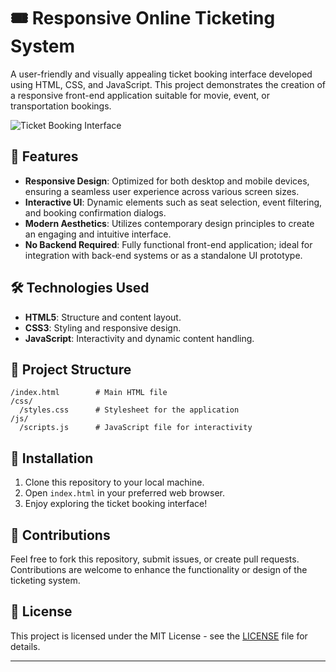 # 🎟️ Responsive Online Ticketing System

A user-friendly and visually appealing ticket booking interface developed using HTML, CSS, and JavaScript. This project demonstrates the creation of a responsive front-end application suitable for movie, event, or transportation bookings.

![Ticket Booking Interface](https://uizard.io/templates/mobile-app-templates/ticket-booking-light-mobile-app/)

## 🚀 Features

* **Responsive Design**: Optimized for both desktop and mobile devices, ensuring a seamless user experience across various screen sizes.
* **Interactive UI**: Dynamic elements such as seat selection, event filtering, and booking confirmation dialogs.
* **Modern Aesthetics**: Utilizes contemporary design principles to create an engaging and intuitive interface.
* **No Backend Required**: Fully functional front-end application; ideal for integration with back-end systems or as a standalone UI prototype.

## 🛠️ Technologies Used

* **HTML5**: Structure and content layout.
* **CSS3**: Styling and responsive design.
* **JavaScript**: Interactivity and dynamic content handling.

## 📂 Project Structure

```
/index.html        # Main HTML file
/css/
  /styles.css      # Stylesheet for the application
/js/
  /scripts.js      # JavaScript file for interactivity
```

## 📌 Installation

1. Clone this repository to your local machine.
2. Open `index.html` in your preferred web browser.
3. Enjoy exploring the ticket booking interface!

## 💬 Contributions

Feel free to fork this repository, submit issues, or create pull requests. Contributions are welcome to enhance the functionality or design of the ticketing system.

## 📄 License

This project is licensed under the MIT License - see the [LICENSE](LICENSE) file for details.

---

